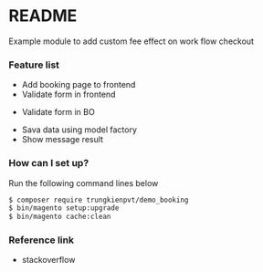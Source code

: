 # README #

Example module to add custom fee effect on work flow checkout

### Feature list ###

+ Add booking page to frontend
+ Validate form in frontend   
* Validate form in BO
+ Sava data using model factory
+ Show message result
                   
### How can I set up? ###

Run the following command lines below
```sh
$ composer require trungkienpvt/demo_booking
$ bin/magento setup:upgrade
$ bin/magento cache:clean
```
### Reference link ###
* stackoverflow

